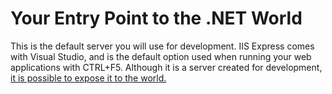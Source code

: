 # Your Entry Point to the .NET World

This is the default server you will use for development. IIS Express comes with Visual Studio, and is the default option used when running your web applications with CTRL+F5. Although it is a server created for development, [it is possible to expose it to the world.](ServeTheNet.md)
